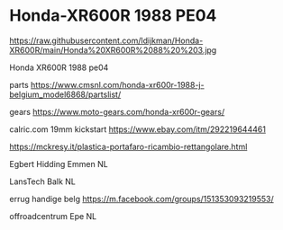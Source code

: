 # Honda-XR600R 1988 PE04

https://raw.githubusercontent.com/ldijkman/Honda-XR600R/main/Honda%20XR600R%2088%20%203.jpg

Honda XR600R 1988 pe04

parts
https://www.cmsnl.com/honda-xr600r-1988-j-belgium_model6868/partslist/

gears 
https://www.moto-gears.com/honda-xr600r-gears/

calric.com
19mm kickstart
https://www.ebay.com/itm/292219644461

https://mckresy.it/plastica-portafaro-ricambio-rettangolare.html

Egbert Hidding Emmen NL

LansTech Balk NL

errug handige belg
https://m.facebook.com/groups/151353093219553/

offroadcentrum Epe NL


